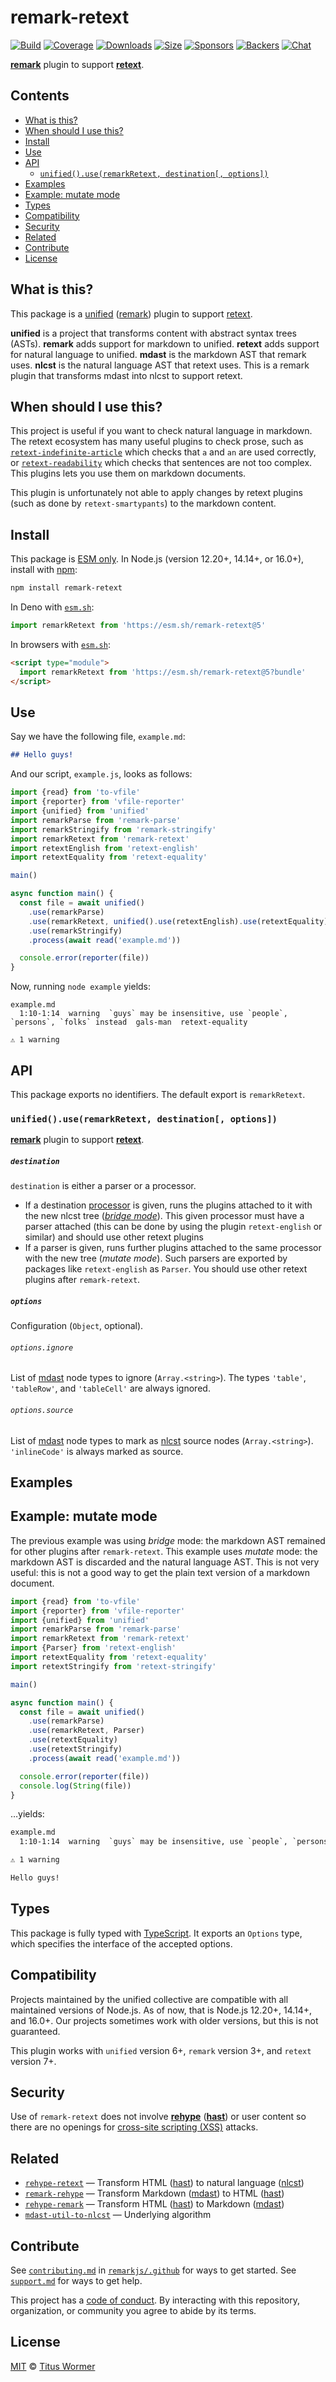 # remark-retext

[![Build][build-badge]][build]
[![Coverage][coverage-badge]][coverage]
[![Downloads][downloads-badge]][downloads]
[![Size][size-badge]][size]
[![Sponsors][sponsors-badge]][collective]
[![Backers][backers-badge]][collective]
[![Chat][chat-badge]][chat]

**[remark][]** plugin to support **[retext][]**.

## Contents

*   [What is this?](#what-is-this)
*   [When should I use this?](#when-should-i-use-this)
*   [Install](#install)
*   [Use](#use)
*   [API](#api)
    *   [`unified().use(remarkRetext, destination[, options])`](#unifieduseremarkretext-destination-options)
*   [Examples](#examples)
*   [Example: mutate mode](#example-mutate-mode)
*   [Types](#types)
*   [Compatibility](#compatibility)
*   [Security](#security)
*   [Related](#related)
*   [Contribute](#contribute)
*   [License](#license)

## What is this?

This package is a [unified][] ([remark][]) plugin to support [retext][].

**unified** is a project that transforms content with abstract syntax trees
(ASTs).
**remark** adds support for markdown to unified.
**retext** adds support for natural language to unified.
**mdast** is the markdown AST that remark uses.
**nlcst** is the natural language AST that retext uses.
This is a remark plugin that transforms mdast into nlcst to support retext.

## When should I use this?

This project is useful if you want to check natural language in markdown.
The retext ecosystem has many useful plugins to check prose, such as
[`retext-indefinite-article`][retext-indefinite-article] which checks that `a`
and `an` are used correctly, or [`retext-readability`][retext-readability] which
checks that sentences are not too complex.
This plugins lets you use them on markdown documents.

This plugin is unfortunately not able to apply changes by retext plugins (such
as done by `retext-smartypants`) to the markdown content.

## Install

This package is [ESM only](https://gist.github.com/sindresorhus/a39789f98801d908bbc7ff3ecc99d99c).
In Node.js (version 12.20+, 14.14+, or 16.0+), install with [npm][]:

```sh
npm install remark-retext
```

In Deno with [`esm.sh`][esmsh]:

```js
import remarkRetext from 'https://esm.sh/remark-retext@5'
```

In browsers with [`esm.sh`][esmsh]:

```html
<script type="module">
  import remarkRetext from 'https://esm.sh/remark-retext@5?bundle'
</script>
```

## Use

Say we have the following file, `example.md`:

```markdown
## Hello guys!
```

And our script, `example.js`, looks as follows:

```js
import {read} from 'to-vfile'
import {reporter} from 'vfile-reporter'
import {unified} from 'unified'
import remarkParse from 'remark-parse'
import remarkStringify from 'remark-stringify'
import remarkRetext from 'remark-retext'
import retextEnglish from 'retext-english'
import retextEquality from 'retext-equality'

main()

async function main() {
  const file = await unified()
    .use(remarkParse)
    .use(remarkRetext, unified().use(retextEnglish).use(retextEquality))
    .use(remarkStringify)
    .process(await read('example.md'))

  console.error(reporter(file))
}
```

Now, running `node example` yields:

```text
example.md
  1:10-1:14  warning  `guys` may be insensitive, use `people`, `persons`, `folks` instead  gals-man  retext-equality

⚠ 1 warning
```

## API

This package exports no identifiers.
The default export is `remarkRetext`.

### `unified().use(remarkRetext, destination[, options])`

**[remark][]** plugin to support **[retext][]**.

##### `destination`

`destination` is either a parser or a processor.

*   If a destination [processor][] is given, runs the plugins attached to it
    with the new nlcst tree ([*bridge mode*][bridge]).
    This given processor must have a parser attached (this can be done by using
    the plugin `retext-english` or similar) and should use other retext plugins
*   If a parser is given, runs further plugins attached to the same processor
    with the new tree (*mutate mode*).
    Such parsers are exported by packages like `retext-english` as `Parser`.
    You should use other retext plugins after `remark-retext`.

##### `options`

Configuration (`Object`, optional).

###### `options.ignore`

List of [mdast][] node types to ignore (`Array.<string>`).
The types `'table'`, `'tableRow'`, and `'tableCell'` are always ignored.

###### `options.source`

List of [mdast][] node types to mark as [nlcst][] source nodes
(`Array.<string>`).
`'inlineCode'` is always marked as source.

## Examples

## Example: mutate mode

The previous example was using *bridge* mode: the markdown AST remained for
other plugins after `remark-retext`.
This example uses *mutate* mode: the markdown AST is discarded and the natural
language AST.
This is not very useful: this is not a good way to get the plain text version
of a markdown document.

```js
import {read} from 'to-vfile'
import {reporter} from 'vfile-reporter'
import {unified} from 'unified'
import remarkParse from 'remark-parse'
import remarkRetext from 'remark-retext'
import {Parser} from 'retext-english'
import retextEquality from 'retext-equality'
import retextStringify from 'retext-stringify'

main()

async function main() {
  const file = await unified()
    .use(remarkParse)
    .use(remarkRetext, Parser)
    .use(retextEquality)
    .use(retextStringify)
    .process(await read('example.md'))

  console.error(reporter(file))
  console.log(String(file))
}
```

…yields:

```txt
example.md
  1:10-1:14  warning  `guys` may be insensitive, use `people`, `persons`, `folks` instead  gals-man  retext-equality

⚠ 1 warning
```

```txt
Hello guys!
```

## Types

This package is fully typed with [TypeScript][].
It exports an `Options` type, which specifies the interface of the accepted
options.

## Compatibility

Projects maintained by the unified collective are compatible with all maintained
versions of Node.js.
As of now, that is Node.js 12.20+, 14.14+, and 16.0+.
Our projects sometimes work with older versions, but this is not guaranteed.

This plugin works with `unified` version 6+, `remark` version 3+, and `retext`
version 7+.

## Security

Use of `remark-retext` does not involve [**rehype**][rehype] ([**hast**][hast])
or user content so there are no openings for [cross-site scripting (XSS)][xss]
attacks.

## Related

*   [`rehype-retext`](https://github.com/rehypejs/rehype-retext)
    — Transform HTML ([hast][]) to natural language ([nlcst][])
*   [`remark-rehype`](https://github.com/remarkjs/remark-rehype)
    — Transform Markdown ([mdast][]) to HTML ([hast][])
*   [`rehype-remark`](https://github.com/rehypejs/rehype-remark)
    — Transform HTML ([hast][]) to Markdown ([mdast][])
*   [`mdast-util-to-nlcst`][to-nlcst]
    — Underlying algorithm

## Contribute

See [`contributing.md`][contributing] in [`remarkjs/.github`][health] for ways
to get started.
See [`support.md`][support] for ways to get help.

This project has a [code of conduct][coc].
By interacting with this repository, organization, or community you agree to
abide by its terms.

## License

[MIT][license] © [Titus Wormer][author]

<!-- Definitions -->

[build-badge]: https://github.com/remarkjs/remark-retext/workflows/main/badge.svg

[build]: https://github.com/remarkjs/remark-retext/actions

[coverage-badge]: https://img.shields.io/codecov/c/github/remarkjs/remark-retext.svg

[coverage]: https://codecov.io/github/remarkjs/remark-retext

[downloads-badge]: https://img.shields.io/npm/dm/remark-retext.svg

[downloads]: https://www.npmjs.com/package/remark-retext

[size-badge]: https://img.shields.io/bundlephobia/minzip/remark-retext.svg

[size]: https://bundlephobia.com/result?p=remark-retext

[sponsors-badge]: https://opencollective.com/unified/sponsors/badge.svg

[backers-badge]: https://opencollective.com/unified/backers/badge.svg

[collective]: https://opencollective.com/unified

[chat-badge]: https://img.shields.io/badge/chat-discussions-success.svg

[chat]: https://github.com/remarkjs/remark/discussions

[npm]: https://docs.npmjs.com/cli/install

[esmsh]: https://esm.sh

[health]: https://github.com/remarkjs/.github

[contributing]: https://github.com/remarkjs/.github/blob/HEAD/contributing.md

[support]: https://github.com/remarkjs/.github/blob/HEAD/support.md

[coc]: https://github.com/remarkjs/.github/blob/HEAD/code-of-conduct.md

[license]: license

[author]: https://wooorm.com

[remark]: https://github.com/remarkjs/remark

[retext]: https://github.com/retextjs/retext

[unified]: https://github.com/unifiedjs/unified

[processor]: https://github.com/unifiedjs/unified#processor

[bridge]: https://github.com/unifiedjs/unified#processing-between-syntaxes

[mdast]: https://github.com/syntax-tree/mdast

[nlcst]: https://github.com/syntax-tree/nlcst

[hast]: https://github.com/syntax-tree/hast

[to-nlcst]: https://github.com/syntax-tree/mdast-util-to-nlcst

[typescript]: https://www.typescriptlang.org

[xss]: https://en.wikipedia.org/wiki/Cross-site_scripting

[rehype]: https://github.com/rehypejs/rehype

[retext-indefinite-article]: https://github.com/retextjs/retext-indefinite-article

[retext-readability]: https://github.com/retextjs/retext-readability
